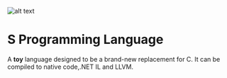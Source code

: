![alt text](https://github.com/readonlyden/slang/blob/master/logo.png?raw=true)

# S Programming Language
A **toy** language designed to be a brand-new replacement for C. It can be compiled to native code,.NET IL and LLVM.
